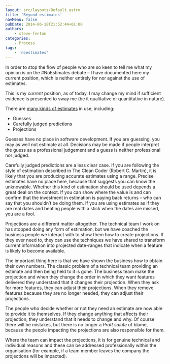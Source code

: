 ```yaml
---
layout: src/layouts/Default.astro
title: 'Beyond estimates'
navMenu: false
pubDate: 2014-06-18T21:52:44+01:00
authors:
    - steve-fenton
categories:
    - Process
tags:
    - 'noestimates'
---
```


In order to stop the flow of people who are so keen to tell me what my opinion is on the #NoEstimates debate – I have documented here my current position, which is neither entirely for nor against the use of estimates.

This is my *current* position, as of today. I may change my mind if sufficient evidence is presented to sway me (be it qualitative or quantitative in nature).

There are [many kinds of estimates](/blog/2014/06/definition-of-estimates/) in use, including:

- Guesses
- Carefully judged predictions
- Projections

Guesses have no place in software development. If you are guessing, you may as well not estimate at all. Decisions may be made if people interpret the guess as a professional judgement and a guess is neither professional nor judged.

Carefully judged predictions are a less clear case. If you are following the style of estimation described in The Clean Coder (Robert C. Martin), it is likely that you are producing accurate estimates using a range. Precise estimates have no place here, because that suggests you can know the unknowable. Whether this kind of estimation should be used depends a great deal on the context. If you can show where the value is and can confirm that the investment in estimation is paying back returns – who can say that you shouldn’t be doing them. If you are using estimates as if they are real dates and beating people with a stick when the dates are missed, you are a fool.

Projections are a different matter altogether. The technical team I work on has stopped doing any form of estimation, but we have coached the business people we interact with to show them how to create projections. If they ever need to, they can use the techniques we have shared to transform current information into projected date-ranges that indicate when a feature is likely to become available.

The important thing here is that we have shown the business how to obtain their own numbers. The classic problem of a technical team providing an estimate and then being held to it is gone. The business team make the projection and when they change the order in which they want features delivered they understand that it changes their projection. When they ask for more features, they can adjust their projections. When they remove features because they are no longer needed, they can adjust their projections.

The people who decide whether or not they need an estimate are now able to provide it to themselves. If they change anything that affects their projection, they understand that it needs to change and why. Of course there will be mistakes, but there is no longer a *Pratt salute* of blame, because the people impacting the projections are also responsible for them.

Where the team can impact the projections, it is for genuine technical and individual reasons and these can be addressed professionally within the organisation (for example, if a team member leaves the company the projections will be impacted).